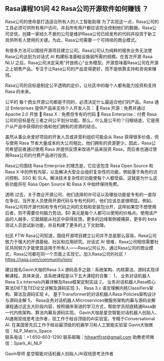 ## Rasa课程101问 42 Rasa公司开源软件如何赚钱 ？ 
Rasa公司的使命是打造适合所有人的人工智能助理 
为了实现这一点，Rasa公司的工具必须可供所有用户访问，并且所有用户都应该完全控制他们的数据。Rasa公司坚信，创建一家经久不衰的公司是维护Rasa公司已经发布的代码并投资于新工具供所有人使用的关键。为此，Rasa公司需要一个可持续的商业模式。

有很多方法可以围绕开源项目建立公司。Rasa公司认为纯粹的服务业务无法使Rasa公司达到为对话式 AI 构建标准基础设施层所需的规模。在首次开源 Rasa NLU 之后，Rasa公司决定采用“开放核心”业务模型。开源意味着Rasa公司在开源之上销售产品，专注于让Rasa公司的产品变得更好，而不是依靠支持和咨询来赚钱。

Rasa公司的目标是制定公平透明的定价，让社区中的每个人都有能力投资和支持 Rasa 的未来。

公平的
每个商业开源公司都是不同的，必须决定什么最适合他们的产品。Rasa 通过 Enterprises 提供产品来支持个人开发人员：
    Rasa 开源：免费并通过 Apache 2.0 开放
    Rasa X：免费但专有的代码
    Rasa Enterprise：付费
Rasa公司的目标是在三者之间公平划分功能。那么，什么是公平的？归根结底，它是用户从产品中获得的价值和他们拥有的资源的结合。

虽然从事业余爱好项目的开发人员或非营利组织可能会从 Rasa 获得很多价值，但与使用 Rasa 节省大量成本的大公司相比，他们拥有的资源更少。因此，Rasa公司希望前者通过使用 Rasa 并提供反馈来改进产品来投资 Rasa，而后者也通过使用Rasa公司的付费产品进行投资。

Rasa公司围绕 Rasa Enterprise 的理念是，它应该包含 Rasa Open Source 和 Rasa X 中的所有内容，以及解决大型企业组织复杂性的功能，例如基于角色的访问控制、SSO 和 SLA。解决技术复杂性的功能使每个人都受益，这就是为什么这些功能将在 Rasa Open Source 和 Rasa X 中始终保持免费。

透明
过去，关于商业开源公司、他们选择的许可证以及哪些功能是专有的一直存在争议。当开发人员使用开源代码与专有代码时，他们应该总是很明显。例如，Rasa公司将开源代码和专有代码之间的文档和安装包分开，这样如果您不想使用后者，则不需要任何脑力劳动。$0 美元是每个人都可以使用的价格点。使用该产品的人越多，它就越能从社区中获得反馈。更多的边缘案例被捕获，更多的 beta 测试人员尝试新功能，并且构建了更多的上下文助理。

社区 FTW
Rasa公司知道，围绕开源项目建立公司并不总是那么容易。Rasa公司致力于强大的开源基础、社区和应用研究。对话式 AI 很难，Rasa公司相信需要社区共同努力才能使其适用于所有人——Rasa公司认为，通过Rasa公司的商业模式，Rasa公司都在同一个页面上实现它。加入Rasa公司的社区！https://rasa.com/community/join/


建议报名Gavin大咖的Rasa 3.x 源码高手之路：系统架构、内核算法、源码实现详解课程，具体来说，该系统课程是以下五大课程的合集：
1，    业务对话机器人Rasa 3.x Internals内幕详解及Rasa框架定制实战
2，    业务对话机器人Rasa核心算法DIET及TED论文详解及源码实现
3，    Rasa 3.x 语言理解内核Classifiers架构、算法及源码实现
4，    基于Transformer的对话机器人Rasa Policies架构设计与源码全解
5，    Rasa业务对话机器人Microservices微服务架构内幕与源码全解
课程通过这五大阶段内容，按照循序渐进的学习方式，帮助学员彻底精通Rasa新一代内核架构、算法内幕及源码实现。
Gavin大咖是星空智能对话机器人创始人、AI通用双线思考法作者，现工作于硅谷顶级的AI实验室。专精于Conversational AI. 在美国曾先后工作于硅谷最顶级的机器学习和人工智能实验室 
Gavin大咖微信：NLP_Matrix_Space  
联系电话：+1 650-603-1290
联系邮箱：hiheartfirst@gmail.com
助教老师微信：Spark_AI_NLP   


Gavin导师
星空智能对话机器人创始人/AI双线思考法作者
